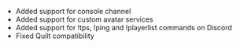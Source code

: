 - Added support for console channel
- Added support for custom avatar services
- Added support for !tps, !ping and !playerlist commands on Discord
- Fixed Quilt compatibility